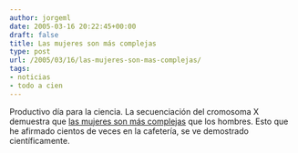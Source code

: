 ```yaml
---
author: jorgeml
date: 2005-03-16 20:22:45+00:00
draft: false
title: Las mujeres son más complejas
type: post
url: /2005/03/16/las-mujeres-son-mas-complejas/
tags:
- noticias
- todo a cien
---
```


Productivo día para la ciencia. La secuenciación del cromosoma X demuestra que [las mujeres son más complejas](http://elmundosalud.elmundo.es/elmundosalud/2005/03/16/biociencia/1110996337.html) que los hombres. Esto que he afirmado cientos de veces en la cafetería, se ve demostrado científicamente.
